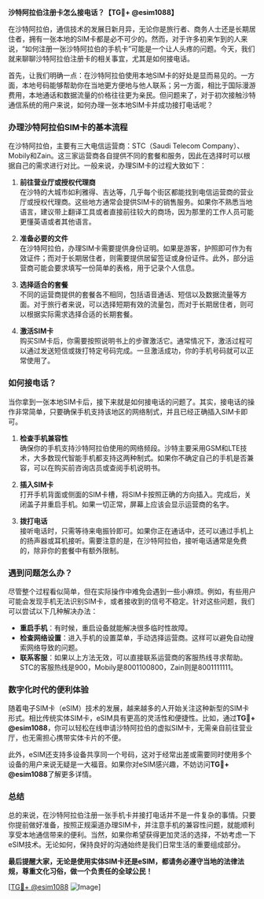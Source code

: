 **沙特阿拉伯注册卡怎么接电话？【TG💪+ @esim1088】**

在沙特阿拉伯，通信技术的发展日新月异，无论你是旅行者、商务人士还是长期居住者，拥有一张本地的SIM卡都是必不可少的。然而，对于许多初来乍到的人来说，“如何注册一张沙特阿拉伯的手机卡”可能是一个让人头疼的问题。今天，我们就来聊聊沙特阿拉伯注册卡的相关事宜，尤其是如何接电话。

首先，让我们明确一点：在沙特阿拉伯使用本地SIM卡的好处是显而易见的。一方面，本地号码能够帮助你在当地更方便地与他人联系；另一方面，相比于国际漫游费用，本地通话和数据流量的价格往往更为亲民。但问题来了，对于初次接触沙特通信系统的用户来说，如何办理一张本地SIM卡并成功接打电话呢？

### 办理沙特阿拉伯SIM卡的基本流程

在沙特阿拉伯，主要有三大电信运营商：STC（Saudi Telecom Company）、Mobily和Zain。这三家运营商各自提供不同的套餐和服务，因此在选择时可以根据自己的需求进行对比。一般来说，办理SIM卡的过程大致如下：

1. **前往营业厅或授权代理商**  
   在沙特的大城市如利雅得、吉达等，几乎每个街区都能找到电信运营商的营业厅或授权代理商。这些地方通常会提供SIM卡的销售服务。如果你不熟悉当地语言，建议带上翻译工具或者直接前往较大的商场，因为那里的工作人员可能更懂英语或者其他语言。

2. **准备必要的文件**  
   在沙特阿拉伯，办理SIM卡需要提供身份证明。如果是游客，护照即可作为有效证件；而对于长期居住者，则需要提供居留签证或身份证件。此外，部分运营商可能会要求填写一份简单的表格，用于记录个人信息。

3. **选择适合的套餐**  
   不同的运营商提供的套餐各不相同，包括语音通话、短信以及数据流量等方面。对于旅行者来说，可以选择短期有效的流量包，而对于长期居住者，则可以根据实际需求选择合适的长期套餐。

4. **激活SIM卡**  
   购买SIM卡后，你需要按照说明书上的步骤激活它。通常情况下，激活过程可以通过发送短信或拨打特定号码完成。一旦激活成功，你的手机号码就可以正常使用了。

### 如何接电话？

当你拿到一张本地SIM卡后，接下来就是如何接电话的问题了。其实，接电话的操作非常简单，只要确保手机支持该地区的网络制式，并且已经正确插入SIM卡即可。

1. **检查手机兼容性**  
   确保你的手机支持沙特阿拉伯使用的网络频段。沙特主要采用GSM和LTE技术，大多数现代智能手机都支持这两种制式。如果你不确定自己的手机是否兼容，可以在购买前咨询店员或查阅手机说明书。

2. **插入SIM卡**  
   打开手机背面或侧面的SIM卡槽，将SIM卡按照正确的方向插入。完成后，关闭盖子并重启手机。如果一切正常，屏幕上应该会显示运营商的名字。

3. **拨打电话**  
   接听电话时，只需等待来电振铃即可。如果你正在通话中，还可以通过手机上的扬声器或耳机接听。需要注意的是，在沙特阿拉伯，接听电话通常是免费的，除非你的套餐中有额外限制。

### 遇到问题怎么办？

尽管整个过程看似简单，但在实际操作中难免会遇到一些小麻烦。例如，有些用户可能会发现手机无法识别SIM卡，或者接收到的信号不稳定。针对这些问题，我们可以尝试以下几种解决办法：

- **重启手机**：有时候，重启设备就能解决很多临时性故障。
- **检查网络设置**：进入手机的设置菜单，手动选择运营商。这样可以避免自动搜索网络导致的问题。
- **联系客服**：如果以上方法无效，可以直接联系运营商的客服热线寻求帮助。STC的客服热线是900，Mobily是8001100800，Zain则是8001111111。

### 数字化时代的便利体验

随着电子SIM卡（eSIM）技术的发展，越来越多的人开始关注这种新型的SIM卡形式。相比传统实体SIM卡，eSIM具有更高的灵活性和便捷性。比如，通过**TG💪+ @esim1088**，你可以轻松在线申请沙特阿拉伯的虚拟SIM卡，无需亲自前往营业厅，也无需担心携带实体卡片的不便。

此外，eSIM还支持多设备共享同一个号码，这对于经常出差或需要同时使用多个设备的用户来说无疑是一大福音。如果你对eSIM感兴趣，不妨访问**TG💪+ @esim1088**了解更多详情。

### 总结

总的来说，在沙特阿拉伯注册一张手机卡并接打电话并不是一件复杂的事情。只要你提前做好准备，按照正规渠道办理SIM卡，并注意手机的兼容性问题，就能顺利享受本地通信带来的便利。当然，如果你希望获得更加灵活的选择，不妨考虑一下eSIM技术。无论如何，保持良好的沟通始终是我们日常生活的重要组成部分。

**最后提醒大家，无论是使用实体SIM卡还是eSIM，都请务必遵守当地的法律法规，尊重文化习俗，做一个负责任的全球公民！**

[[TG💪+ @esim1088](https://t.me/s/esim1088) ![Image](https://i.postimg.cc/4NQfJmqS/Snipaste-2025-05-13-00-14-12.png)]